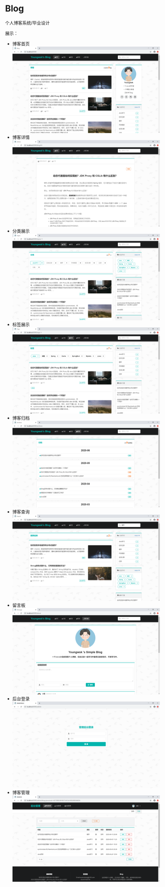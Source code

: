 # Blog
个人博客系统/毕业设计

展示：
- 博客首页
![image](https://github.com/TNoOne/Blog/blob/master/images/index.png)
- 博客详情
![image](https://github.com/TNoOne/Blog/blob/master/images/article.png)
- 分类展示
![image](https://github.com/TNoOne/Blog/blob/master/images/type.png)
- 标签展示
![image](https://github.com/TNoOne/Blog/blob/master/images/tag.png)
- 博客归档
![image](https://github.com/TNoOne/Blog/blob/master/images/archives.png)
- 博客查询
![image](https://github.com/TNoOne/Blog/blob/master/images/search.png)
- 留言板
![image](https://github.com/TNoOne/Blog/blob/master/images/message.png)
- 后台登录
![image](https://github.com/TNoOne/Blog/blob/master/images/login.png)
- 博客管理
![image](https://github.com/TNoOne/Blog/blob/master/images/blogs.png)

